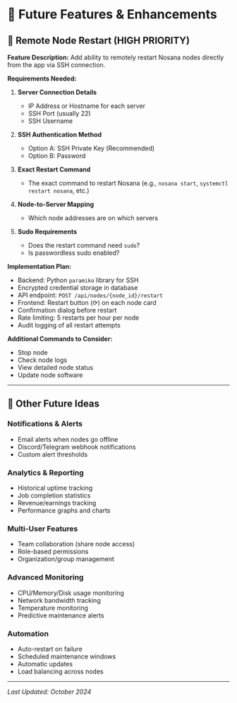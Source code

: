 # 🚀 Future Features & Enhancements

## 🔄 Remote Node Restart (HIGH PRIORITY)

**Feature Description:**
Add ability to remotely restart Nosana nodes directly from the app via SSH connection.

**Requirements Needed:**
1. **Server Connection Details**
   - IP Address or Hostname for each server
   - SSH Port (usually 22)
   - SSH Username

2. **SSH Authentication Method**
   - Option A: SSH Private Key (Recommended)
   - Option B: Password

3. **Exact Restart Command**
   - The exact command to restart Nosana (e.g., `nosana start`, `systemctl restart nosana`, etc.)

4. **Node-to-Server Mapping**
   - Which node addresses are on which servers

5. **Sudo Requirements**
   - Does the restart command need `sudo`?
   - Is passwordless sudo enabled?

**Implementation Plan:**
- Backend: Python `paramiko` library for SSH
- Encrypted credential storage in database
- API endpoint: `POST /api/nodes/{node_id}/restart`
- Frontend: Restart button (⟳) on each node card
- Confirmation dialog before restart
- Rate limiting: 5 restarts per hour per node
- Audit logging of all restart attempts

**Additional Commands to Consider:**
- Stop node
- Check node logs
- View detailed node status
- Update node software

---

## 📝 Other Future Ideas

### Notifications & Alerts
- Email alerts when nodes go offline
- Discord/Telegram webhook notifications
- Custom alert thresholds

### Analytics & Reporting
- Historical uptime tracking
- Job completion statistics
- Revenue/earnings tracking
- Performance graphs and charts

### Multi-User Features
- Team collaboration (share node access)
- Role-based permissions
- Organization/group management

### Advanced Monitoring
- CPU/Memory/Disk usage monitoring
- Network bandwidth tracking
- Temperature monitoring
- Predictive maintenance alerts

### Automation
- Auto-restart on failure
- Scheduled maintenance windows
- Automatic updates
- Load balancing across nodes

---

*Last Updated: October 2024*
